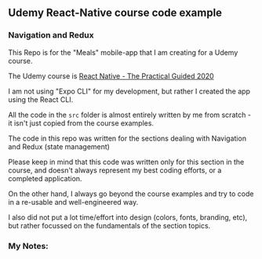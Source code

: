 ## Udemy React-Native course code example

### Navigation and Redux

This Repo is for the "Meals" mobile-app that I am creating for a Udemy course.

The Udemy course is [React Native - The Practical Guided 2020](https://www.udemy.com/course/react-native-the-practical-guide)

I am not using "Expo CLI" for my development, but rather I created the app using the React CLI.

All the code in the `src` folder is almost entirely written by me from scratch - it isn't just copied from the course examples.

The code in this repo was written for the sections dealing with Navigation and Redux (state management)

Please keep in mind that this code was written only for this section in the course, and doesn't always represent my best coding efforts, or a completed application.

On the other hand, I always go beyond the course examples and try to code in a re-usable and well-engineered way.

I also did not put a lot time/effort into design (colors, fonts, branding, etc), but rather focussed on the fundamentals of the section topics.

### My Notes:
